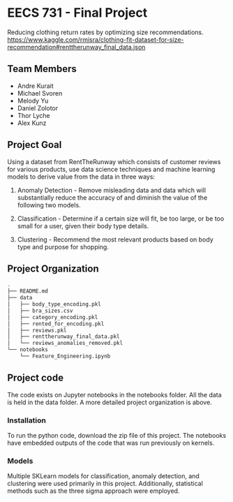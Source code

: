 # EECS 731 - Final Project

Reducing clothing return rates by optimizing size recommendations.
https://www.kaggle.com/rmisra/clothing-fit-dataset-for-size-recommendation#renttherunway_final_data.json

## Team Members
* Andre Kurait
* Michael Svoren
* Melody Yu
* Daniel Zolotor
* Thor Lyche
* Alex Kunz

## Project Goal
Using a dataset from RentTheRunway which consists of customer reviews for various products, use data science techniques and machine learning models to derive value from the data in three ways:

1. Anomaly Detection - Remove misleading data and data which will substantially reduce the accuracy of and diminish the value of the following two models.

2. Classification - Determine if a certain size will fit, be too large, or be too small for a user, given their body type details.

2. Clustering - Recommend the most relevant products based on body type and purpose for shopping.


## Project Organization
```bash
.
├── README.md
├── data
│   ├── body_type_encoding.pkl
│   ├── bra_sizes.csv
│   ├── category_encoding.pkl
│   ├── rented_for_encoding.pkl
│   ├── reviews.pkl
│   ├── renttherunway_final_data.pkl
│   └── reviews_anomalies_removed.pkl
└── notebooks
    └── Feature_Engineering.ipynb
```


## Project code
The code exists on Jupyter notebooks in the notebooks folder. All the data is held in the data folder. A more detailed project organization is above.

### Installation
To run the python code, download the zip file of this project. The notebooks have embedded outputs of the code that was run previously on kernels.

### Models
Multiple SKLearn models for classification, anomaly detection, and clustering were used primarily in this project. Additionally, statistical methods such as the three sigma approach were employed.
